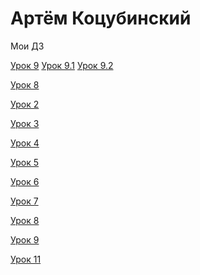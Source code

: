 # Артём Коцубинский
Мои ДЗ

[Урок 9](artkots.github.io/module_3_(lesson_9)/src/ "Работа с графикой для разработчика")
[Урок 9.1](http://artkots.github.io/module_3_(lesson_9)/src "A")
[Урок 9.2](http://artkots.github.io/module_3_(lesson_9)/src/)

[Урок 8](http://artkots.github.io/module_3_(lesson_8)/src/ "Работа с графикой для разработчика")

[Урок 2](https://github.com/artkots/artkots.github.io/tree/master/module_1_(lesson_2) "Работа с графикой для разработчика")

[Урок 3](https://github.com/artkots/artkots.github.io/tree/master/module_1_(lesson_3) "Настройка рабочего пространства")

[Урок 4](https://github.com/artkots/artkots.github.io/tree/master/module_2_(lesson_4) "Настройка рабочего пространства")

[Урок 5](https://github.com/artkots/artkots.github.io/tree/master/module_2_(lesson_5) "Настройка рабочего пространства")

[Урок 6](https://github.com/artkots/artkots.github.io/tree/master/module_2_(lesson_6) "Настройка рабочего пространства")

[Урок 7](https://github.com/artkots/artkots.github.io/tree/master/module_3_(lesson_7) "Настройка рабочего пространства")

[Урок 8](https://github.com/artkots/artkots.github.io/tree/master/module_3_(lesson_8) "Настройка рабочего пространства")

[Урок 9](https://github.com/artkots/artkots.github.io/tree/master/module_3_(lesson_9) "Настройка рабочего пространства")

[Урок 11](https://github.com/artkots/artkots.github.io/tree/master/module_4_(lesson_11) "Настройка рабочего пространства")

